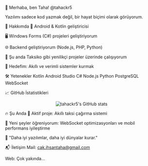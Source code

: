 👋 Merhaba, ben Taha!
@tahackr5

Yazılımı sadece kod yazmak değil, bir hayat biçimi olarak görüyorum.

🚀 Hakkımda
📱 Android & Kotlin geliştiricisi

🖥️ Windows Forms (C#) projeleri geliştiriyorum

🌐 Backend geliştiriyorum (Node.js, PHP, Python)

🚕 Şu anda Taksiko gibi yenilikçi projeler üzerinde çalışıyorum

🎯 Hedefim: Akıllı ve verimli sistemler kurmak

🛠️ Yetenekler
Kotlin Android Studio C# Node.js Python PostgreSQL WebSocket

📈 GitHub İstatistikleri
<p align="center"> <img src="https://github-readme-stats.vercel.app/api?username=tahackr5&show_icons=true&theme=tokyonight" alt="tahackr5's GitHub stats"/> </p>
🔥 Şu Anda
🚀 Aktif proje: Akıllı taksi çağırma sistemi

🧠 Yeni şeyler öğreniyorum: WebSocket optimizasyonları ve mobil performans iyileştirme

🎯 "Daha iyi yazılımlar, daha iyi dünyalar kurar."

📬 İletişim
Mail: cak.ihsantaha@gmail.com

Web: Çok yakında...
